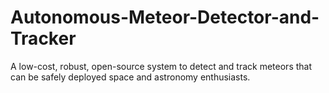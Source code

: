 # Autonomous-Meteor-Detector-and-Tracker
A low-cost, robust, open-source system to detect and track meteors that can be safely deployed space and astronomy enthusiasts.
